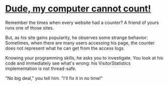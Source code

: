 # [Dude, my computer cannot count!](https://www.codewars.com/kata/dude-my-computer-cannot-count "https://www.codewars.com/kata/58fa9898dfec0ef150000014")

Remember the times when every website had a counter? A friend of yours runs one of those sites.

But, as his site gains popularity, he observes some strange behavior:
Sometimes, when there are many users accessing his page, the counter does not represent what he can get from the access logs.

Knowing your programming skills, he asks you to investigate.
You look at his code and immediately see what's wrong: his VisitorStatistics implementation is not thread-safe.

"No big deal," you tell him. "I'll fix it in no time!"